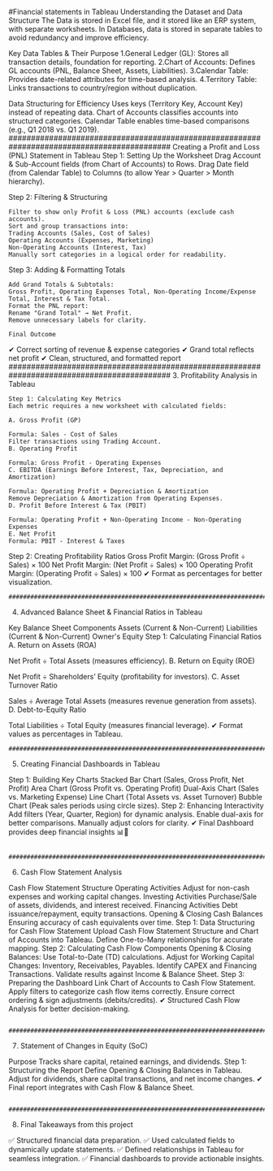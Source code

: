 #Financial statements in Tableau
    Understanding the Dataset and Data Structure
    The Data is stored in Excel file, and it stored like an ERP system, with separate worksheets.
    In Databases, data is stored in separate tables to avoid redundancy and improve efficiency.

Key Data Tables & Their Purpose
    1.General Ledger (GL): Stores all transaction details, foundation for reporting.
    2.Chart of Accounts: Defines GL accounts (PNL, Balance Sheet, Assets, Liabilities).
    3.Calendar Table: Provides date-related attributes for time-based analysis.
    4.Territory Table: Links transactions to country/region without duplication.

Data Structuring for Efficiency
    Uses keys (Territory Key, Account Key) instead of repeating data.
    Chart of Accounts classifies accounts into structured categories.
    Calendar Table enables time-based comparisons (e.g., Q1 2018 vs. Q1 2019).
    ############################################################################################
Creating a Profit and Loss (PNL) Statement in Tableau
  Step 1: Setting Up the Worksheet
    Drag Account & Sub-Account fields (from Chart of Accounts) to Rows.
    Drag Date field (from Calendar Table) to Columns (to allow Year > Quarter > Month hierarchy).

  Step 2: Filtering & Structuring
  
    Filter to show only Profit & Loss (PNL) accounts (exclude cash accounts).
    Sort and group transactions into:
    Trading Accounts (Sales, Cost of Sales)
    Operating Accounts (Expenses, Marketing)
    Non-Operating Accounts (Interest, Tax)
    Manually sort categories in a logical order for readability.
    
  Step 3: Adding & Formatting Totals
  
    Add Grand Totals & Subtotals:
    Gross Profit, Operating Expenses Total, Non-Operating Income/Expense Total, Interest & Tax Total.
    Format the PNL report:
    Rename "Grand Total" → Net Profit.
    Remove unnecessary labels for clarity.

    Final Outcome
✔ Correct sorting of revenue & expense categories
✔ Grand total reflects net profit
✔ Clean, structured, and formatted report
    ############################################################################################
3. Profitability Analysis in Tableau

    Step 1: Calculating Key Metrics
    Each metric requires a new worksheet with calculated fields:
    
    A. Gross Profit (GP)
    
    Formula: Sales - Cost of Sales
    Filter transactions using Trading Account.
    B. Operating Profit
    
    Formula: Gross Profit - Operating Expenses
    C. EBITDA (Earnings Before Interest, Tax, Depreciation, and Amortization)
    
    Formula: Operating Profit + Depreciation & Amortization
    Remove Depreciation & Amortization from Operating Expenses.
    D. Profit Before Interest & Tax (PBIT)
    
    Formula: Operating Profit + Non-Operating Income - Non-Operating Expenses
    E. Net Profit
    Formula: PBIT - Interest & Taxes
  Step 2: Creating Profitability Ratios
    Gross Profit Margin: (Gross Profit ÷ Sales) × 100
    Net Profit Margin: (Net Profit ÷ Sales) × 100
    Operating Profit Margin: (Operating Profit ÷ Sales) × 100
    ✔ Format as percentages for better visualization.
    
    ############################################################################################

4. Advanced Balance Sheet & Financial Ratios in Tableau

Key Balance Sheet Components
Assets (Current & Non-Current)
Liabilities (Current & Non-Current)
Owner's Equity
Step 1: Calculating Financial Ratios
A. Return on Assets (ROA)

Net Profit ÷ Total Assets (measures efficiency).
B. Return on Equity (ROE)

Net Profit ÷ Shareholders’ Equity (profitability for investors).
C. Asset Turnover Ratio

Sales ÷ Average Total Assets (measures revenue generation from assets).
D. Debt-to-Equity Ratio

Total Liabilities ÷ Total Equity (measures financial leverage).
✔ Format values as percentages in Tableau.

    ############################################################################################

  5. Creating Financial Dashboards in Tableau
  
  Step 1: Building Key Charts
  Stacked Bar Chart (Sales, Gross Profit, Net Profit)
  Area Chart (Gross Profit vs. Operating Profit)
  Dual-Axis Chart (Sales vs. Marketing Expense)
  Line Chart (Total Assets vs. Asset Turnover)
  Bubble Chart (Peak sales periods using circle sizes).
  Step 2: Enhancing Interactivity
  Add filters (Year, Quarter, Region) for dynamic analysis.
  Enable dual-axis for better comparisons.
  Manually adjust colors for clarity.
  ✔ Final Dashboard provides deep financial insights 📊🚀
  
      ############################################################################################

  6. Cash Flow Statement Analysis
  
  Cash Flow Statement Structure
  Operating Activities
  Adjust for non-cash expenses and working capital changes.
  Investing Activities
  Purchase/Sale of assets, dividends, and interest received.
  Financing Activities
  Debt issuance/repayment, equity transactions.
  Opening & Closing Cash Balances
  Ensuring accuracy of cash equivalents over time.
  Step 1: Data Structuring for Cash Flow Statement
  Upload Cash Flow Statement Structure and Chart of Accounts into Tableau.
  Define One-to-Many relationships for accurate mapping.
  Step 2: Calculating Cash Flow Components
  Opening & Closing Balances: Use Total-to-Date (TD) calculations.
  Adjust for Working Capital Changes: Inventory, Receivables, Payables.
  Identify CAPEX and Financing Transactions.
  Validate results against Income & Balance Sheet.
  Step 3: Preparing the Dashboard
  Link Chart of Accounts to Cash Flow Statement.
  Apply filters to categorize cash flow items correctly.
  Ensure correct ordering & sign adjustments (debits/credits).
  ✔ Structured Cash Flow Analysis for better decision-making.

      ############################################################################################
  
  7. Statement of Changes in Equity (SoC)
  
  Purpose
  Tracks share capital, retained earnings, and dividends.
  Step 1: Structuring the Report
  Define Opening & Closing Balances in Tableau.
  Adjust for dividends, share capital transactions, and net income changes.
  ✔ Final report integrates with Cash Flow & Balance Sheet.

      ############################################################################################
  
  8. Final Takeaways from this project
  
  ✅ Structured financial data preparation.
  ✅ Used calculated fields to dynamically update statements.
  ✅ Defined relationships in Tableau for seamless integration.
  ✅ Financial dashboards to provide actionable insights.
